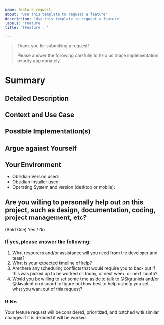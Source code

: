 ```yaml
---
name: Feature request
about: 'Use this template to request a feature'
description: 'Use this template to request a feature'
labels: 'feature'
title: '[Feature]: '

---
```


> Thank you for submitting a request! 
>
> Please answer the following carefully to help us triage implementation priority appropriately. 

# Summary


<!--- Provide a general summary of the issue in the Title above -->

## Detailed Description
<!--- Provide a detailed description of the change or addition you are proposing -->

## Context and Use Case
<!--- Why is this change important to you? How would you use it? -->
<!--- How can it benefit other users? -->

## Possible Implementation(s)
<!--- Not obligatory, but suggest an idea for implementing addition or change -->


## Argue against Yourself
<!--- Is there any reason why this should not be implemented here? -->
<!--- Are there other avenues such as Obsidian, or other Plugins, where this request is more appropriate? -->
<!--- We ask this because sometimes this is the case, and in other times, we may need to coordinate with other developers or with the Obsidian Team on a request. -->

## Your Environment
<!--- Include as many relevant details about the environment you experienced the bug in -->
* Obsidian Version used:
* Obsidian Installer used: 
* Operating System and version (desktop or mobile):


## Are you willing to personally help out on this project, such as design, documentation, coding, project management, etc? 
(Bold One) Yes / No

### If yes, please answer the following:
1. What resources and/or assistance will you need from the developer and team?
2. What is your expected timeline of help?
3. Are there any scheduling conflicts that would require you to back out if this was picked up to be worked on today, or next week, or next month?
4. Would you be willing to set some time aside to talk to @Sigrunixia and/or @Javalent on discord to figure out how best to help us help you get what you want out of this request?

### If No

Your feature request will be considered, prioritized, and batched with similar changes if it is decided it will be worked. 
